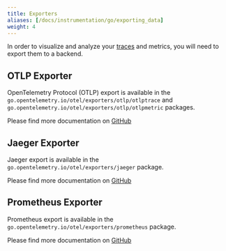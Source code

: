 ```yaml
---
title: Exporters
aliases: [/docs/instrumentation/go/exporting_data]
weight: 4
---
```


In order to visualize and analyze your
[traces](/docs/concepts/signals/traces/#tracing-in-opentelemetry) and metrics, you
will need to export them to a backend.

## OTLP Exporter

OpenTelemetry Protocol (OTLP) export is available in the
`go.opentelemetry.io/otel/exporters/otlp/otlptrace` and
`go.opentelemetry.io/otel/exporters/otlp/otlpmetric` packages.

Please find more documentation on
[GitHub](https://github.com/open-telemetry/opentelemetry-go/tree/main/exporters/otlp)

## Jaeger Exporter

Jaeger export is available in the `go.opentelemetry.io/otel/exporters/jaeger`
package.

Please find more documentation on
[GitHub](https://github.com/open-telemetry/opentelemetry-go/tree/main/exporters/jaeger)

## Prometheus Exporter

Prometheus export is available in the
`go.opentelemetry.io/otel/exporters/prometheus` package.

Please find more documentation on
[GitHub](https://github.com/open-telemetry/opentelemetry-go/tree/main/exporters/prometheus)
